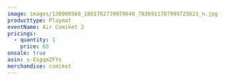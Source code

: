 ```yaml
---
image: images/130900568_1801782739979640_7836911707999725621_n.jpg
producttype: Playmat
eventName: Air Comiket 2
pricings:
  - quantity: 1
    price: 65
onsale: true
asin: s-EsgqmZFYs
merchandise: comiket
---
```

